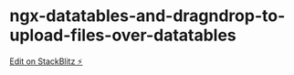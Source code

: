 # ngx-datatables-and-dragndrop-to-upload-files-over-datatables

[Edit on StackBlitz ⚡️](https://stackblitz.com/edit/ngx-datatables-and-dragndrop-to-upload-files-over-datatables)